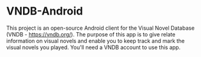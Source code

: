 # VNDB-Android

This project is an open-source Android client for the Visual Novel Database (VNDB - https://vndb.org/). The purpose of this app is to give relate information on visual novels and enable you to keep track and mark the visual novels you played. You'll need a VNDB account to use this app.